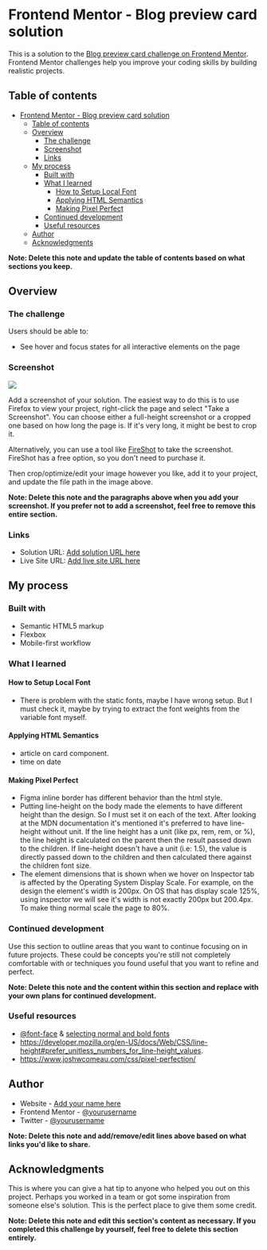 # Frontend Mentor - Blog preview card solution

This is a solution to the [Blog preview card challenge on Frontend Mentor](https://www.frontendmentor.io/challenges/blog-preview-card-ckPaj01IcS). Frontend Mentor challenges help you improve your coding skills by building realistic projects.

## Table of contents

- [Frontend Mentor - Blog preview card solution](#frontend-mentor---blog-preview-card-solution)
  - [Table of contents](#table-of-contents)
  - [Overview](#overview)
    - [The challenge](#the-challenge)
    - [Screenshot](#screenshot)
    - [Links](#links)
  - [My process](#my-process)
    - [Built with](#built-with)
    - [What I learned](#what-i-learned)
      - [How to Setup Local Font](#how-to-setup-local-font)
      - [Applying HTML Semantics](#applying-html-semantics)
      - [Making Pixel Perfect](#making-pixel-perfect)
    - [Continued development](#continued-development)
    - [Useful resources](#useful-resources)
  - [Author](#author)
  - [Acknowledgments](#acknowledgments)

**Note: Delete this note and update the table of contents based on what sections you keep.**

## Overview

### The challenge

Users should be able to:

- See hover and focus states for all interactive elements on the page

### Screenshot

![](./screenshot.jpg)

Add a screenshot of your solution. The easiest way to do this is to use Firefox to view your project, right-click the page and select "Take a Screenshot". You can choose either a full-height screenshot or a cropped one based on how long the page is. If it's very long, it might be best to crop it.

Alternatively, you can use a tool like [FireShot](https://getfireshot.com/) to take the screenshot. FireShot has a free option, so you don't need to purchase it.

Then crop/optimize/edit your image however you like, add it to your project, and update the file path in the image above.

**Note: Delete this note and the paragraphs above when you add your screenshot. If you prefer not to add a screenshot, feel free to remove this entire section.**

### Links

- Solution URL: [Add solution URL here](https://your-solution-url.com)
- Live Site URL: [Add live site URL here](https://your-live-site-url.com)

## My process

### Built with

- Semantic HTML5 markup
- Flexbox
- Mobile-first workflow

### What I learned

#### How to Setup Local Font

- There is problem with the static fonts, maybe I have wrong setup. But I must check it, maybe by trying to extract the font weights from the variable font myself.

#### Applying HTML Semantics

- article on card component.
- time on date

#### Making Pixel Perfect

- Figma inline border has different behavior than the html style.
- Putting line-height on the body made the elements to have different height than the design. So I must set it on each of the text.
  After looking at the MDN documentation it's mentioned it's preferred to have line-height without unit. If the line height has a unit (like px, rem, rem, or %), the line height is calculated on the parent then the result passed down to the children. If line-height doesn't have a unit (i.e: 1.5), the value is directly passed down to the children and then calculated there against the children font size.
- The element dimensions that is shown when we hover on Inspector tab is affected by the Operating System Display Scale. For example, on the design the element's width is 200px. On OS that has display scale 125%, using inspector we will see it's width is not exactly 200px but 200.4px. To make thing normal scale the page to 80%.

### Continued development

Use this section to outline areas that you want to continue focusing on in future projects. These could be concepts you're still not completely comfortable with or techniques you found useful that you want to refine and perfect.

**Note: Delete this note and the content within this section and replace with your own plans for continued development.**

### Useful resources

- [@font-face](https://devdocs.io/css/@font-face) & [selecting normal and bold fonts](https://developer.mozilla.org/en-US/docs/Web/CSS/@font-face/font-weight#selecting_normal_and_bold_fonts)
- https://developer.mozilla.org/en-US/docs/Web/CSS/line-height#prefer_unitless_numbers_for_line-height_values.
- https://www.joshwcomeau.com/css/pixel-perfection/

<!-- - [Example resource 1](https://www.example.com) - This helped me for XYZ reason. I really liked this pattern and will use it going forward.
- [Example resource 2](https://www.example.com) - This is an amazing article which helped me finally understand XYZ. I'd recommend it to anyone still learning this concept. -->

<!-- **Note: Delete this note and replace the list above with resources that helped you during the challenge. These could come in handy for anyone viewing your solution or for yourself when you look back on this project in the future.** -->

## Author

- Website - [Add your name here](https://www.your-site.com)
- Frontend Mentor - [@yourusername](https://www.frontendmentor.io/profile/yourusername)
- Twitter - [@yourusername](https://www.twitter.com/yourusername)

**Note: Delete this note and add/remove/edit lines above based on what links you'd like to share.**

## Acknowledgments

This is where you can give a hat tip to anyone who helped you out on this project. Perhaps you worked in a team or got some inspiration from someone else's solution. This is the perfect place to give them some credit.

**Note: Delete this note and edit this section's content as necessary. If you completed this challenge by yourself, feel free to delete this section entirely.**
